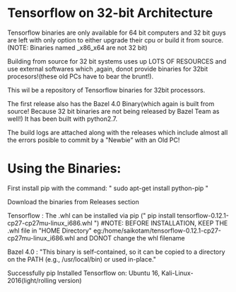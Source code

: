 # Tensorflow on 32-bit Architecture

Tensorflow binaries are only available for 64 bit computers and 32 bit guys are left with only option to either upgrade their cpu or build it from source. (NOTE: Binaries named _x86_x64 are not 32 bit)

Building from source for 32 bit systems uses up LOTS OF RESOURCES and use external softwares which ,again, donot provide binaries for 32bit procesors!(these old PCs have to bear the brunt!).

This wil be a repository of Tensorflow binaries for 32bit processors.

The first release also has the Bazel 4.0 Binary(which again is built from source! Because 32 bit binaries are not being released by Bazel Team as well!)
It has been built with python2.7. 

The build logs are attached along with the releases which include almost all the errors posible to commit by a "Newbie" with an Old PC!

# Using the Binaries:
First install pip with the command: " sudo apt-get install python-pip "

Download the binaries from Releases section 

Tensorflow : The .whl can be installed via pip (" pip install tensorflow-0.12.1-cp27-cp27mu-linux_i686.whl ")
#NOTE: BEFORE INSTALLATION, KEEP THE .whl file in "HOME Directory"  eg:/home/saikotam/tensorflow-0.12.1-cp27-cp27mu-linux_i686.whl and DONOT change the whl filename

Bazel 4.0 : "This binary is self-contained, so it can be copied to a directory on the PATH (e.g., /usr/local/bin) or used in-place."

Successfully pip Installed Tensorflow on:
 Ubuntu 16,  Kali-Linux-2016(light/rolling version)
